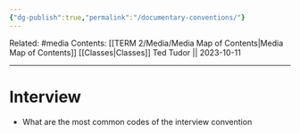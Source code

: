 ```yaml
---
{"dg-publish":true,"permalink":"/documentary-conventions/"}
---
```


Related: #media
Contents: [[TERM 2/Media/Media Map of Contents\|Media Map of Contents]]
[[Classes\|Classes]]
Ted Tudor || 2023-10-11
***
# Interview 
- What are the most common codes of the interview convention 

